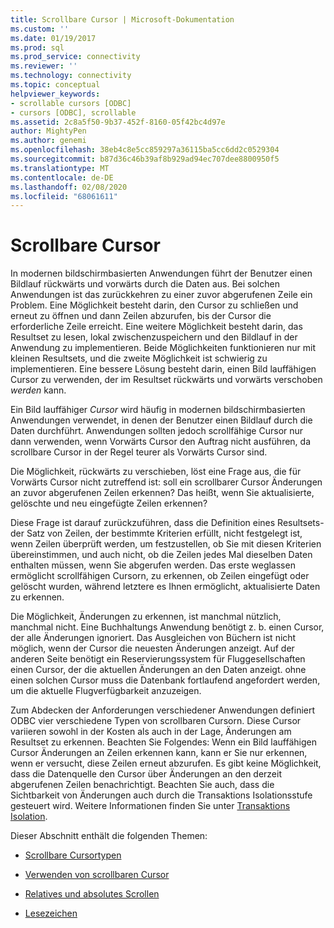 ```yaml
---
title: Scrollbare Cursor | Microsoft-Dokumentation
ms.custom: ''
ms.date: 01/19/2017
ms.prod: sql
ms.prod_service: connectivity
ms.reviewer: ''
ms.technology: connectivity
ms.topic: conceptual
helpviewer_keywords:
- scrollable cursors [ODBC]
- cursors [ODBC], scrollable
ms.assetid: 2c8a5f50-9b37-452f-8160-05f42bc4d97e
author: MightyPen
ms.author: genemi
ms.openlocfilehash: 38eb4c8e5cc859297a36115ba5cc6dd2c0529304
ms.sourcegitcommit: b87d36c46b39af8b929ad94ec707dee8800950f5
ms.translationtype: MT
ms.contentlocale: de-DE
ms.lasthandoff: 02/08/2020
ms.locfileid: "68061611"
---
```

# <a name="scrollable-cursors"></a>Scrollbare Cursor
In modernen bildschirmbasierten Anwendungen führt der Benutzer einen Bildlauf rückwärts und vorwärts durch die Daten aus. Bei solchen Anwendungen ist das zurückkehren zu einer zuvor abgerufenen Zeile ein Problem. Eine Möglichkeit besteht darin, den Cursor zu schließen und erneut zu öffnen und dann Zeilen abzurufen, bis der Cursor die erforderliche Zeile erreicht. Eine weitere Möglichkeit besteht darin, das Resultset zu lesen, lokal zwischenzuspeichern und den Bildlauf in der Anwendung zu implementieren. Beide Möglichkeiten funktionieren nur mit kleinen Resultsets, und die zweite Möglichkeit ist schwierig zu implementieren. Eine bessere Lösung besteht darin, einen Bild lauffähigen Cursor zu verwenden, der im Resultset rückwärts und vorwärts verschoben *werden* kann.  
  
 Ein Bild lauffähiger *Cursor* wird häufig in modernen bildschirmbasierten Anwendungen verwendet, in denen der Benutzer einen Bildlauf durch die Daten durchführt. Anwendungen sollten jedoch scrollfähige Cursor nur dann verwenden, wenn Vorwärts Cursor den Auftrag nicht ausführen, da scrollbare Cursor in der Regel teurer als Vorwärts Cursor sind.  
  
 Die Möglichkeit, rückwärts zu verschieben, löst eine Frage aus, die für Vorwärts Cursor nicht zutreffend ist: soll ein scrollbarer Cursor Änderungen an zuvor abgerufenen Zeilen erkennen? Das heißt, wenn Sie aktualisierte, gelöschte und neu eingefügte Zeilen erkennen?  
  
 Diese Frage ist darauf zurückzuführen, dass die Definition eines Resultsets-der Satz von Zeilen, der bestimmte Kriterien erfüllt, nicht festgelegt ist, wenn Zeilen überprüft werden, um festzustellen, ob Sie mit diesen Kriterien übereinstimmen, und auch nicht, ob die Zeilen jedes Mal dieselben Daten enthalten müssen, wenn Sie abgerufen werden. Das erste weglassen ermöglicht scrollfähigen Cursorn, zu erkennen, ob Zeilen eingefügt oder gelöscht wurden, während letztere es Ihnen ermöglicht, aktualisierte Daten zu erkennen.  
  
 Die Möglichkeit, Änderungen zu erkennen, ist manchmal nützlich, manchmal nicht. Eine Buchhaltungs Anwendung benötigt z. b. einen Cursor, der alle Änderungen ignoriert. Das Ausgleichen von Büchern ist nicht möglich, wenn der Cursor die neuesten Änderungen anzeigt. Auf der anderen Seite benötigt ein Reservierungssystem für Fluggesellschaften einen Cursor, der die aktuellen Änderungen an den Daten anzeigt. ohne einen solchen Cursor muss die Datenbank fortlaufend angefordert werden, um die aktuelle Flugverfügbarkeit anzuzeigen.  
  
 Zum Abdecken der Anforderungen verschiedener Anwendungen definiert ODBC vier verschiedene Typen von scrollbaren Cursorn. Diese Cursor variieren sowohl in der Kosten als auch in der Lage, Änderungen am Resultset zu erkennen. Beachten Sie Folgendes: Wenn ein Bild lauffähigen Cursor Änderungen an Zeilen erkennen kann, kann er Sie nur erkennen, wenn er versucht, diese Zeilen erneut abzurufen. Es gibt keine Möglichkeit, dass die Datenquelle den Cursor über Änderungen an den derzeit abgerufenen Zeilen benachrichtigt. Beachten Sie auch, dass die Sichtbarkeit von Änderungen auch durch die Transaktions Isolationsstufe gesteuert wird. Weitere Informationen finden Sie unter [Transaktions Isolation](../../../odbc/reference/develop-app/transaction-isolation.md).  
  
 Dieser Abschnitt enthält die folgenden Themen:  
  
-   [Scrollbare Cursortypen](../../../odbc/reference/develop-app/scrollable-cursor-types.md)  
  
-   [Verwenden von scrollbaren Cursor](../../../odbc/reference/develop-app/using-scrollable-cursors.md)  
  
-   [Relatives und absolutes Scrollen](../../../odbc/reference/develop-app/relative-and-absolute-scrolling.md)  
  
-   [Lesezeichen](../../../odbc/reference/develop-app/bookmarks-odbc.md)
